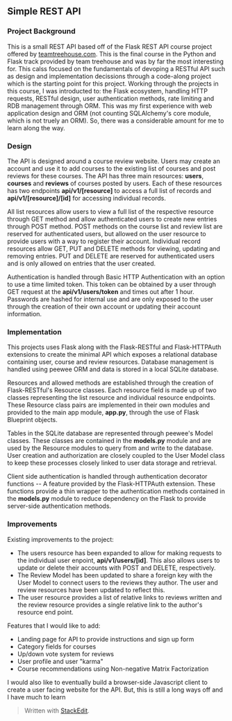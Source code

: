 Simple REST API
--
### Project Background
This is a small REST API based off of the Flask REST API course project offered by [teamtreehouse.com](https://teamtreehouse.com/library/flask-rest-api). This is the final course in the Python and Flask track provided by team treehouse and was by far the most interesting for. This calss focused on the fundamentals of devoping a RESTful API such as design and implementation decissions through a code-along project which is the starting point for this project. Working through the projects in this course, I was introducted to: the Flask ecosystem, handling HTTP requests, RESTful design, user authentication methods, rate limiting and RDB management through ORM. This was my first experience with web application design and ORM (not counting SQLAlchemy's core module, which is not truely an ORM). So, there was a considerable amount for me to learn along the way. 
### Design
The API is designed around a course review website. Users may create an account and use it to add courses to the existing list of courses and post reviews for these courses. The API has three main resources: **users**, **courses** and **reviews** of courses posted by users. Each of these resources has two endpoints **api/v1/[resource]** to access a full list of records and  **api/v1/[resource]/[id]** for accessing individual records.  

All list resources allow users to view a full list of the respective resource through GET method and allow authenticated users to create new entries through POST method. POST methods on the course list and review list are reserved for authenticated users, but allowed on the user resource to provide users with a way to register their account. Individual record resources allow GET, PUT and DELETE methods for viewing, updating and removing entries. PUT and DELETE are reserved for authenticated users and is only allowed on entries that the user created.

Authentication is handled through Basic HTTP Authentication with an option to use a time limited  token. This token can be obtained by a user through GET request at the **api/v1/users/token** and times out after 1 hour. Passwords are hashed for internal use and are only exposed to the user through the creation of their own account or updating their account information. 
### Implementation
This projects uses Flask along with the Flask-RESTful and Flask-HTTPAuth extensions to create the minimal API which exposes a relational database containing user, course and review resources.  Database management is handled using peewee ORM and data is stored in a local SQLite database. 

Resources and allowed methods are established through the creation of Flask-RESTful's Resource classes. Each resource field is made up of two classes representing the list resource and individual resource endpoints. These Resource class pairs are implemented in their own modules and provided to the main app module, **app.py**, through the use of Flask Blueprint objects.

Tables in the SQLite database are represented through peewee's Model classes. These classes are contained in the **models.py** module and are used by the Resource modules to query from and write to the database. User creation and authorization are closely coupled to the User Model class to keep these processes closely linked to user data storage and retrieval. 

Client side authentication is handled through authentication decorator functions -- A feature provided by the Flask-HTTPAuth extension. These functions provide a thin wrapper to the authentication methods contained in the **models.py** module to reduce dependency on the Flask to provide server-side authentication methods.

### Improvements
Existing improvements to the project:  

* The users resource has been expanded to allow for making requests to the individual user enpoint, **api/v1/users/[id]**. This also allows users to update or delete their accounts with POST and DELETE, respectively. 
* The Review Model has been updated to share a foreign key with the User Model to connect users to the reviews they author. The user and review resources have been updated to reflect this. 
*  The user resource provides a list of relative links to reviews written and the review resource provides a single relative link to the author's resource end point.  

Features that I would like to add:  

* Landing page for API to provide instructions and sign up form
* Category fields for courses
*  Up/down vote system for reviews
*  User profile and user "karma"
*  Course recommendations using Non-negative Matrix Factorization

I would also like to eventually build a browser-side Javascript client to create a user facing website for the API. But, this is still a long ways off and I have much to learn

> Written with [StackEdit](https://stackedit.io/).
